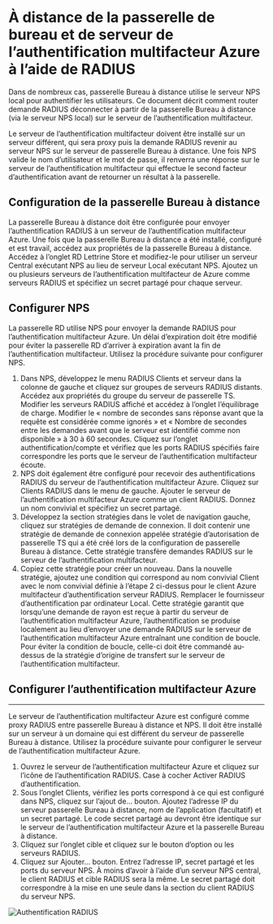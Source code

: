 <properties 
    pageTitle="À distance de la passerelle de bureau et de serveur de l’authentification multifacteur Azure à l’aide de RADIUS"
    description="Il s’agit de la page de l’authentification multifacteur Azure qui aidera dans le déploiement de la passerelle Bureau à distance (RD) et serveur de l’authentification multifacteur Azure à l’aide de RADIUS."
    services="multi-factor-authentication"
    documentationCenter=""
    authors="kgremban"
    manager="femila"
    editor="curtand"/>

<tags
    ms.service="multi-factor-authentication"
    ms.workload="identity"
    ms.tgt_pltfrm="na"
    ms.devlang="na"
    ms.topic="get-started-article"
    ms.date="08/15/2016"
    ms.author="kgremban"/>

# <a name="remote-desktop-gateway-and-azure-multi-factor-authentication-server-using-radius"></a>À distance de la passerelle de bureau et de serveur de l’authentification multifacteur Azure à l’aide de RADIUS

Dans de nombreux cas, passerelle Bureau à distance utilise le serveur NPS local pour authentifier les utilisateurs. Ce document décrit comment router demande RADIUS déconnecter à partir de la passerelle Bureau à distance (via le serveur NPS local) sur le serveur de l’authentification multifacteur.

Le serveur de l’authentification multifacteur doivent être installé sur un serveur différent, qui sera proxy puis la demande RADIUS revenir au serveur NPS sur le serveur de passerelle Bureau à distance. Une fois NPS valide le nom d’utilisateur et le mot de passe, il renverra une réponse sur le serveur de l’authentification multifacteur qui effectue le second facteur d’authentification avant de retourner un résultat à la passerelle.





## <a name="configure-the-rd-gateway"></a>Configuration de la passerelle Bureau à distance

La passerelle Bureau à distance doit être configurée pour envoyer l’authentification RADIUS à un serveur de l’authentification multifacteur Azure. Une fois que la passerelle Bureau à distance a été installé, configuré et est travail, accédez aux propriétés de la passerelle Bureau à distance. Accédez à l’onglet RD Lettrine Store et modifiez-le pour utiliser un serveur Central exécutant NPS au lieu de serveur Local exécutant NPS. Ajoutez un ou plusieurs serveurs de l’authentification multifacteur de Azure comme serveurs RADIUS et spécifiez un secret partagé pour chaque serveur.





## <a name="configure-nps"></a>Configurer NPS

La passerelle RD utilise NPS pour envoyer la demande RADIUS pour l’authentification multifacteur Azure. Un délai d’expiration doit être modifié pour éviter la passerelle RD d’arriver à expiration avant la fin de l’authentification multifacteur. Utilisez la procédure suivante pour configurer NPS.

1. Dans NPS, développez le menu RADIUS Clients et serveur dans la colonne de gauche et cliquez sur groupes de serveurs RADIUS distants. Accédez aux propriétés du groupe du serveur de passerelle TS. Modifier les serveurs RADIUS affiché et accédez à l’onglet l’équilibrage de charge. Modifier le « nombre de secondes sans réponse avant que la requête est considérée comme ignorés » et « Nombre de secondes entre les demandes avant que le serveur est identifié comme non disponible » à 30 à 60 secondes. Cliquez sur l’onglet authentification/compte et vérifiez que les ports RADIUS spécifiés faire correspondre les ports que le serveur de l’authentification multifacteur écoute.
2. NPS doit également être configuré pour recevoir des authentifications RADIUS du serveur de l’authentification multifacteur Azure. Cliquez sur Clients RADIUS dans le menu de gauche. Ajouter le serveur de l’authentification multifacteur Azure comme un client RADIUS. Donnez un nom convivial et spécifiez un secret partagé.
3. Développez la section stratégies dans le volet de navigation gauche, cliquez sur stratégies de demande de connexion. Il doit contenir une stratégie de demande de connexion appelée stratégie d’autorisation de passerelle TS qui a été créé lors de la configuration de passerelle Bureau à distance. Cette stratégie transfère demandes RADIUS sur le serveur de l’authentification multifacteur.
4. Copiez cette stratégie pour créer un nouveau. Dans la nouvelle stratégie, ajoutez une condition qui correspond au nom convivial Client avec le nom convivial définie à l’étape 2 ci-dessus pour le client Azure multifacteur d’authentification serveur RADIUS. Remplacer le fournisseur d’authentification par ordinateur Local. Cette stratégie garantit que lorsqu’une demande de rayon est reçue à partir du serveur de l’authentification multifacteur Azure, l’authentification se produise localement au lieu d’envoyer une demande RADIUS sur le serveur de l’authentification multifacteur Azure entraînant une condition de boucle. Pour éviter la condition de boucle, celle-ci doit être commandé au-dessus de la stratégie d’origine de transfert sur le serveur de l’authentification multifacteur.

## <a name="configure-azure-multi-factor-authentication"></a>Configurer l’authentification multifacteur Azure


--------------------------------------------------------------------------------



Le serveur de l’authentification multifacteur Azure est configuré comme proxy RADIUS entre passerelle Bureau à distance et NPS.  Il doit être installé sur un serveur à un domaine qui est différent du serveur de passerelle Bureau à distance. Utilisez la procédure suivante pour configurer le serveur de l’authentification multifacteur Azure.

1. Ouvrez le serveur de l’authentification multifacteur Azure et cliquez sur l’icône de l’authentification RADIUS. Case à cocher Activer RADIUS d’authentification.
2. Sous l’onglet Clients, vérifiez les ports correspond à ce qui est configuré dans NPS, cliquez sur l’ajout de... bouton. Ajoutez l’adresse IP du serveur passerelle Bureau à distance, nom de l’application (facultatif) et un secret partagé. Le code secret partagé au devront être identique sur le serveur de l’authentification multifacteur Azure et la passerelle Bureau à distance.
3. Cliquez sur l’onglet cible et cliquez sur le bouton d’option ou les serveurs RADIUS.
4. Cliquez sur Ajouter... bouton. Entrez l’adresse IP, secret partagé et les ports du serveur NPS. À moins d’avoir à l’aide d’un serveur NPS central, le client RADIUS et cible RADIUS sera la même. Le secret partagé doit correspondre à la mise en une seule dans la section du client RADIUS du serveur NPS.

![Authentification RADIUS](./media/multi-factor-authentication-get-started-server-rdg/radius.png)
